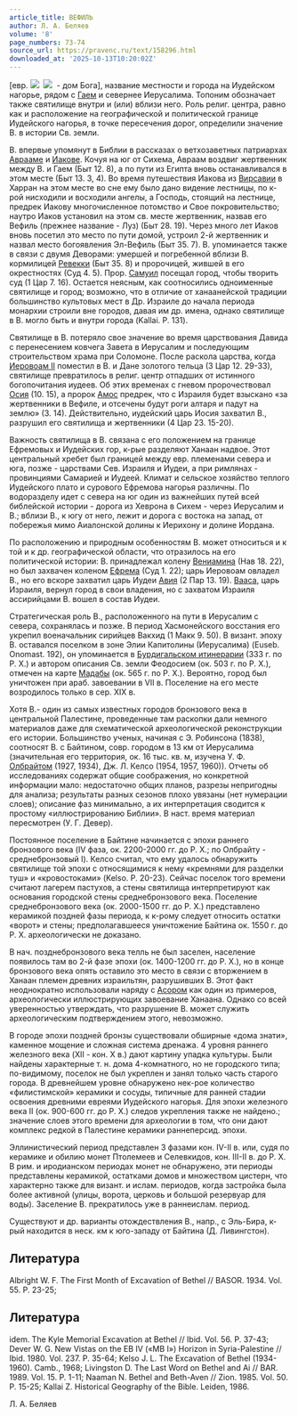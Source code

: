 ```yaml
---
article_title: ВЕФИЛЬ
author: Л. А. Беляев
volume: '8'
page_numbers: 73-74
source_url: https://pravenc.ru/text/158296.html
downloaded_at: '2025-10-13T10:20:02Z'
---
```


[евр. ![](https://pravenc.ru/char/2712331/latyb/image.png)  ![](https://pravenc.ru/char/26062/bJtx60El/image.png)  - дом Бога], название местности и города на Иудейском нагорье, рядом с [Гаем](https://pravenc.ru/text/Гаем.html) и севернее Иерусалима. Топоним обозначает также святилище внутри и (или) вблизи него. Роль религ. центра, равно как и расположение на географической и политической границе Иудейского нагорья, в точке пересечения дорог, определили значение В. в истории Св. земли.

В. впервые упомянут в Библии в рассказах о ветхозаветных патриархах [Аврааме](https://pravenc.ru/text/Авраам.html) и [Иакове](https://pravenc.ru/text/Иаков.html). Кочуя на юг от Сихема, Авраам воздвиг жертвенник между В. и Гаем (Быт 12. 8), а по пути из Египта вновь останавливался в этом месте (Быт 13. 3, 4). Во время путешествия Иакова из [Вирсавии](https://pravenc.ru/text/Вирсавия.html) в Харран на этом месте во сне ему было дано видение лестницы, по к-рой нисходили и восходили ангелы, а Господь, стоящий на лестнице, предрек Иакову многочисленное потомство и Свое покровительство; наутро Иаков установил на этом св. месте жертвенник, назвав его Вефиль (прежнее название - Луз) (Быт 28. 19). Через много лет Иаков вновь посетил это место по пути домой, устроил 2-й жертвенник и назвал место богоявления Эл-Вефиль (Быт 35. 7). B. упоминается также в связи с двумя Деворами: умершей и погребенной вблизи В. кормилицей [Ревекки](https://pravenc.ru/text/Ревекки.html) (Быт 35. 8) и пророчицей, жившей в его окрестностях (Суд 4. 5). Прор. [Самуил](https://pravenc.ru/text/Самуил.html) посещал город, чтобы творить суд (1 Цар 7. 16). Остается неясным, как соотносились одноименные святилище и город; возможно, что в отличие от ханаанейской традиции большинство культовых мест в Др. Израиле до начала периода монархии строили вне городов, давая им др. имена, однако святилище в В. могло быть и внутри города (Kallai. P. 131).

Святилище в В. потеряло свое значение во время царствования Давида с перенесением ковчега Завета в Иерусалим и последующим строительством храма при Соломоне. После раскола царства, когда [Иеровоам II](<https://pravenc.ru/text/Иеровоам II.html>) поместил в B. и Дане золотого тельца (3 Цар 12. 29-33), святилище превратилось в религ. центр отпадших от истинного богопочитания иудеев. Об этих временах с гневом пророчествовал [Осия](https://pravenc.ru/text/Осия.html) (10. 15), а пророк [Амос](https://pravenc.ru/text/Амос.html) предрек, что с Израиля будет взыскано «за жертвенники в Вефиле, и отсечены будут роги алтаря и падут на землю» (3. 14). Действительно, иудейский царь Иосия захватил B., разрушил его святилища и жертвенники (4 Цар 23. 15-20).

Важность святилища в B. связана с его положением на границе Ефремовых и Иудейских гор, к-рые разделяют Ханаан надвое. Этот центральный хребет был границей между евр. племенами севера и юга, позже - царствами Сев. Израиля и Иудеи, а при римлянах - провинциями Самарией и Иудеей. Климат и сельское хозяйство теплого Иудейского плато и сурового Ефремова нагорья различны. По водоразделу идет с севера на юг один из важнейших путей всей библейской истории - дорога из Хеврона в Сихем - через Иерусалим и В.; вблизи В., к югу от него, лежит и дорога с востока на запад, от побережья мимо Аиалонской долины к Иерихону и долине Иордана.

По расположению и природным особенностям B. может относиться и к той и к др. географической области, что отразилось на его политической истории: В. принадлежал колену [Вениамина](https://pravenc.ru/text/Вениамин.html) (Нав 18. 22), но был захвачен коленом [Ефрема](https://pravenc.ru/text/ЕФРЕМ.html) (Суд 1. 22); царь Иеровоам овладел B., но его вскоре захватил царь Иудеи [Авия](https://pravenc.ru/text/Авия.html) (2 Пар 13. 19). [Вааса](https://pravenc.ru/text/Вааса.html), царь Израиля, вернул город в свои владения, но с захватом Израиля ассирийцами B. вошел в состав Иудеи.

Стратегическая роль В., расположенного на пути в Иерусалим с севера, сохранялась и позже. В период Хасмонейского восстания его укрепил военачальник сирийцев Вакхид (1 Maкк 9. 50). В визант. эпоху В. оставался поселком в зоне Элии Капитолины (Иерусалима) (Euseb. Onomast. 192), он упоминается в [Бурдигальском итинерарии](<https://pravenc.ru/text/Бурдигальском итинерарии.html>) (333 г. по Р. Х.) и автором описания Св. земли Феодосием (ок. 503 г. по Р. Х.), отмечен на карте [Мадабы](https://pravenc.ru/text/Мадабы.html) (ок. 565 г. по Р. Х.). Вероятно, город был уничтожен при араб. завоевании в VII в. Поселение на его месте возродилось только в сер. XIX в.

Хотя В.- один из самых известных городов бронзового века в центральной Палестине, проведенные там раскопки дали немного материалов даже для схематической археологической реконструкции его истории. Большинство ученых, начиная с Э. Робинсона (1838), соотносят В. с Байтином, совр. городом в 13 км от Иерусалима (значительная его территория, ок. 16 тыс. кв. м, изучена У. Ф. [Олбрайтом](https://pravenc.ru/text/Олбрайтом.html) (1927, 1934), Дж. Л. Келсо (1954, 1957, 1960)). Отчеты об исследованиях содержат общие соображения, но конкретной информации мало: недостаточно общих планов, разрезы непригодны для анализа; результаты разных сезонов плохо увязаны (нет нумерации слоев); описание фаз минимально, а их интерпретация сводится к простому «иллюстрированию Библии». В наст. время материал пересмотрен (У. Г. Девер).

Постоянное поселение в Байтине начинается с эпохи раннего бронзового века (IV фаза, ок. 2200-2000 гг. до Р. Х.; по Олбрайту - среднебронзовый I). Келсо считал, что ему удалось обнаружить святилище той эпохи с относящимися к нему «кремнями для разделки туш» и «кровостоками» (Kelso. P. 20-23). Сейчас поселок того времени считают лагерем пастухов, а стены святилища интерпретируют как основания городской стены среднебронзового века. Поселение среднебронзового века (ок. 2000-1500 гг. до Р. Х.) представлено керамикой поздней фазы периода, к к-рому следует относить остатки «ворот» и стены; предполагавшееся уничтожение Байтина ок. 1550 г. до Р. Х. археологически не доказано.

В нач. позднебронзового века телль не был заселен, население появилось там во 2-й фазе эпохи (ок. 1400-1200 гг. до Р. Х.), но в конце бронзового века опять оставило это место в связи с вторжением в Ханаан племен древних израильтян, разрушивших В. Этот факт неоднократно использовали наряду с [Асором](https://pravenc.ru/text/Асором.html) как один из примеров, археологически иллюстрирующих завоевание Ханаана. Однако со всей уверенностью утверждать, что разрушение В. может служить археологическим подтверждением этого, невозможно.

В городе эпохи поздней бронзы существовали обширные «дома знати», каменное мощение и сложная система дренажа. 4 уровня раннего железного века (XII - кон. X в.) дают картину упадка культуры. Были найдены характерные т. н. дома 4-комнатного, но не городского типа; по-видимому, поселок не был укреплен и занял только часть старого города. В древнейшем уровне обнаружено нек-рое количество «филистимской» керамики и сосуды, типичные для ранней стадии освоения древними евреями Иудейского нагорья. Для эпохи железного века II (ок. 900-600 гг. до Р. Х.) следов укрепления также не найдено.; значение слоев этого времени для археологии в том, что они дают комплекс редкой в Палестине керамики раннеперсид. эпохи.

Эллинистический период представлен 3 фазами кон. IV-II в. или, судя по керамике и обилию монет Птолемеев и Селевкидов, кон. III-II в. до Р. Х. В рим. и иродианском периодах монет не обнаружено, эти периоды представлены керамикой, остатками домов и множеством цистерн, что характерно также для визант. и ислам. периодов, когда застройка была более активной (улицы, ворота, церковь и большой резервуар для воды). Заселение B. прекратилось уже в раннеислам. период.

Существуют и др. варианты отождествления В., напр., с Эль-Бира, к-рый находится в неск. км к юго-западу от Байтина (Д. Ливингстон).

## Литература

Albright W. F. The First Month of Excavation of Bethel // BASOR. 1934. Vol. 55. P. 23-25;

## Литература

idem. The Kyle Memorial Excavation at Bethel // Ibid. Vol. 56. P. 37-43; Dever W. G. New Vistas on the EB IV («MB I») Horizon in Syria-Palestine // Ibid. 1980. Vol. 237. P. 35-64; Kelso J. L. The Excavation of Bethel (1934-1960). Camb., 1968; Livingston D. The Last Word on Bethel and Ai // BAR. 1989. Vol. 15. P. 1-11; Naaman N. Bethel and Beth-Aven // Zion. 1985. Vol. 50. P. 15-25; Kallai Z. Historical Geography of the Bible. Leiden, 1986.

Л. А. Беляев
